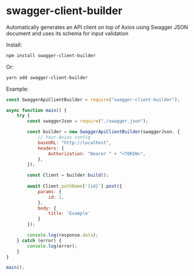 # swagger-client-builder

Automatically generates an API client on top of Axios using Swagger JSON document and uses its schema for input validation

Install:

```bash
npm install swagger-client-builder
```

Or:

```bash
yarn add swagger-client-builder
```

Example:

```javascript
const SwaggerApiClientBuilder = require("swagger-client-builder");

async function main() {
    try {
        const swaggerJson = require("./swagger.json");

        const builder = new SwaggerApiClientBuilder(swaggerJson, {
            // Your Axios config
            baseURL: "http://localhost",
            headers: {
                Authorization: "Bearer " + "<TOKEN>",
            },
        });

        const Client = builder.build();
        
        await Client.pathName['{id}'].post({
            params: {
                id: 1,
            },
            body: {
                title: 'Example'
            }
        });

        console.log(response.data);
    } catch (error) {
        console.log(error);
    }
}

main();
```
